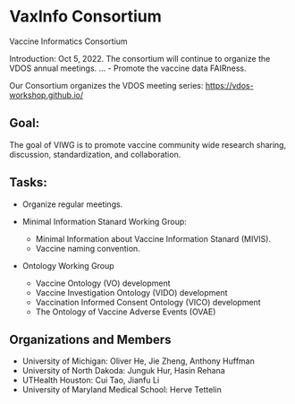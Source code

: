 # VaxInfo Consortium
Vaccine Informatics Consortium

Introduction: Oct 5, 2022. The consortium will continue to organize the VDOS annual meetings. ... - Promote the vaccine data FAIRness.

Our Consortium organizes the VDOS meeting series:  https://vdos-workshop.github.io/ 

## Goal: 
The goal of VIWG is to promote vaccine community wide research sharing, discussion, standardization, and collaboration.

## Tasks:
- Organize regular meetings.
  
- Minimal Information Stanard Working Group:
  - Minimal Information about Vaccine Information Stanard (MIVIS).
  - Vaccine naming convention.
    
- Ontology Working Group
  - Vaccine Ontology (VO) development
  - Vaccine Investigation Ontology (VIDO) development
  - Vaccination Informed Consent Ontology (VICO) development
  - The Ontology of Vaccine Adverse Events (OVAE) 


## Organizations and Members
- University of Michigan: Oliver He, Jie Zheng, Anthony Huffman
- University of North Dakoda: Junguk Hur, Hasin Rehana  
- UTHealth Houston: Cui Tao, Jianfu Li
- University of Maryland Medical School: Herve Tettelin


